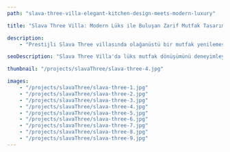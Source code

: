 ```yaml
---
path: "slava-three-villa-elegant-kitchen-design-meets-modern-luxury"

title: "Slava Three Villa: Modern Lüks ile Buluşan Zarif Mutfak Tasarımı"

description:
    - "Prestijli Slava Three villasında olağanüstü bir mutfak yenilemesi gerçekleştirdik ve alanı modern tasarımın bir başyapıtına dönüştürdük. Ekibimiz, sofistike işlevsellik ve çağdaş estetiğin uyumlu bir karışımını yaratmak için her öğeyi özenle seçti. Yenileme projesi, son teknoloji ev aletleri, özel tasarım dolaplar ve hem verimliliği hem de zarafeti en üst düzeye çıkaran optimize edilmiş bir yerleşim planı içeriyor. Premium malzemeler ve detaylara gösterilen özenli dikkat, mülkün değerini önemli ölçüde artırırken mutfağın ambiyansını yükseltiyor. Sonuç olarak, lüks ile pratikliği mükemmel bir şekilde dengeleyen etkileyici bir mutfak alanı ortaya çıktı."

seoDescription: "Slava Three Villa'da lüks mutfak dönüşümünü deneyimleyin. Özel yapım dolaplar, premium bitişler ve akıllı yerleşim planları zarafet ve işlevselliğin mükemmel uyumunu yaratıyor. Uzman tasarımcılarımız, son teknoloji ev aletleri ve modern estetikle sofistike mekanlar sunuyor."

thumbnail: "/projects/slavaThree/slava-three-4.jpg"

images:
    - "/projects/slavaThree/slava-three-1.jpg"
    - "/projects/slavaThree/slava-three-2.jpg"
    - "/projects/slavaThree/slava-three-3.jpg"
    - "/projects/slavaThree/slava-three-4.jpg"
    - "/projects/slavaThree/slava-three-5.jpg"
    - "/projects/slavaThree/slava-three-6.jpg"
    - "/projects/slavaThree/slava-three-7.jpg"
    - "/projects/slavaThree/slava-three-8.jpg"
    - "/projects/slavaThree/slava-three-9.jpg"
---
```

